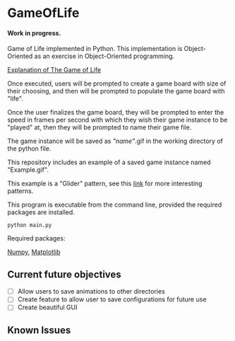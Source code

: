 # GameOfLife
#### Work in progress.
Game of Life implemented in Python.
This implementation is Object-Oriented as an exercise in 
Object-Oriented programming.

[Explanation of The Game of Life](http://pi.math.cornell.edu/~lipa/mec/lesson6.html)


Once executed, users will be prompted to create a game board with 
size of their choosing, and then will be prompted to populate
the game board with "life".


Once the user finalizes the game board, they will be prompted to enter the speed in frames
per second with which they wish their game instance to be "played" at, then they will be
prompted to name their game file.


The game instance will be saved as _"name"_.gif
in the working directory of the python file.


This repository includes an example of a saved game instance named "Example.gif".

This example is a "Glider" pattern, see this [link](http://pi.math.cornell.edu/~lipa/mec/lesson6.html) for more
interesting patterns.

This program is executable from the command line, provided the required packages are installed.


```commandline
python main.py
```


Required packages:

[Numpy](https://numpy.org/install/), [Matplotlib](https://matplotlib.org/stable/users/installing/index.html)



## Current future objectives
- [ ] Allow users to save animations to other directories
- [ ] Create feature to allow user to save configurations for future use
- [ ] Create beautiful GUI
## Known Issues
